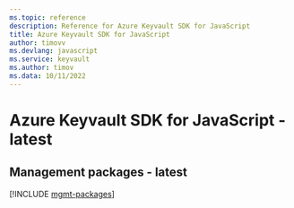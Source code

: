 ```yaml
---
ms.topic: reference
description: Reference for Azure Keyvault SDK for JavaScript
title: Azure Keyvault SDK for JavaScript
author: timovv
ms.devlang: javascript
ms.service: keyvault
ms.author: timov
ms.data: 10/11/2022
---
```

# Azure Keyvault SDK for JavaScript - latest

## Management packages - latest
[!INCLUDE [mgmt-packages](keyvault-mgmt-index.md)]